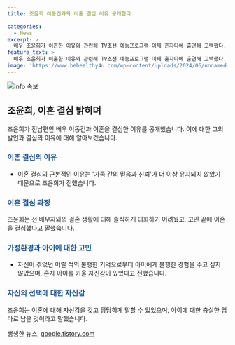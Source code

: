 ```yaml
---
title: 조윤희 이동건과의 이혼 결심 이유 공개한다

categories:
  - News
excerpt: >
  배우 조윤희가 이혼한 이유와 관련해 TV조선 예능프로그램 이제 혼자다에 출연해 고백했다. 이유로는 배우로 활동하던 전 남편과의 결혼 생활이 원하던 모습이 아니었고, 가족 간의 믿음과 신뢰가 무너졌기 때문이라고 밝혔다. 또한, 자녀를 위해 혼자 자라게 하기 싫어서 이혼을 선택한 것으로 보였다. 또한, 어린 시절 가정 환경으로부터 받았던 영향으로 인하여 자신과 자녀의 안정적인 환경을 중요시했다는 것을 언급했다.
feature_text: >
  배우 조윤희가 이혼한 이유와 관련해 TV조선 예능프로그램 이제 혼자다에 출연해 고백했다. 이유로는 배우로 활동하던 전 남편과의 결혼 생활이 원하던 모습이 아니었고, 가족 간의 믿음과 신뢰가 무너졌기 때문이라고 밝혔다. 또한, 자녀를 위해 혼자 자라게 하기 싫어서 이혼을 선택한 것으로 보였다. 또한, 어린 시절 가정 환경으로부터 받았던 영향으로 인하여 자신과 자녀의 안정적인 환경을 중요시했다는 것을 언급했다.
image: 'https://www.behealthy4u.com/wp-content/uploads/2024/06/unnamed-file.png'
---
```


<p><img src="https://www.behealthy4u.com/wp-content/uploads/2024/06/unnamed-file.png" alt="info 속보" /></p>

<h2 data-ke-size="size26">조윤희, 이혼 결심 밝히며</h2>

<p data-ke-size="size16">조윤희가 전남편인 배우 이동건과 이혼을 결심한 이유를 공개했습니다. 이에 대한 그의 발언과 결심의 이유에 대해 알아보겠습니다.</p>

<h3><b><span style="color: #1a5490;">이혼 결심의 이유</span></b></h3>

<ul>
    <li>이혼 결심의 근본적인 이유는 '가족 간의 믿음과 신뢰'가 더 이상 유지되지 않았기 때문으로 조윤희가 전했습니다.</li>
</ul>

<h3><b><span style="color: #1a5490;">이혼 결심 과정</span></b></h3>

<p data-ke-size="size16">조윤희는 전 배우자와의 결혼 생활에 대해 솔직하게 대화하기 어려웠고, 고민 끝에 이혼을 결심했다고 말했습니다.</p>

<h3><b><span style="color: #1a5490;">가정환경과 아이에 대한 고민</span></b></h3>

<ul>
    <li>자신이 겪었던 어릴 적의 불행한 기억으로부터 아이에게 불행한 경험을 주고 싶지 않았으며, 혼자 아이를 키울 자신감이 있었다고 전했습니다.</li>
</ul>

<h3><b><span style="color: #1a5490;">자신의 선택에 대한 자신감</span></b></h3>

<p data-ke-size="size16">조윤희는 이혼에 대해 자신감을 갖고 당당하게 말할 수 있었으며, 아이에 대한 충실한 엄마로 남을 것이라고 말했습니다.</p>
생생한 뉴스, <a href="https://qoogle.tistory.com" rel="dofollow">qoogle.tistory.com</a>


